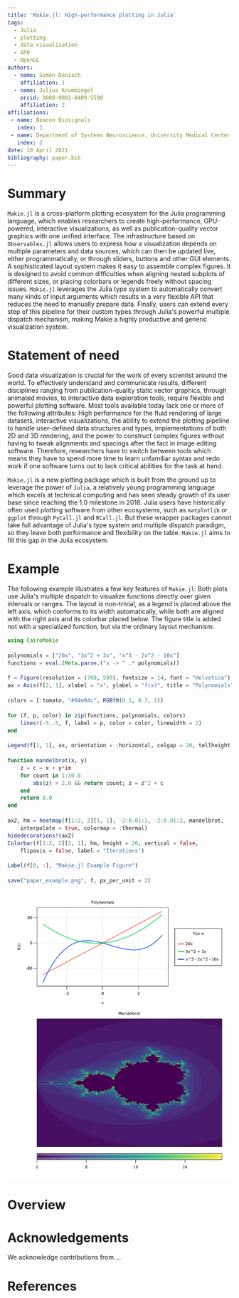 ```yaml
---
title: 'Makie.jl: High-performance plotting in Julia'
tags:
  - Julia
  - plotting
  - data visualization
  - GPU
  - OpenGL
authors:
  - name: Simon Danisch
    affiliation: 1
  - name: Julius Krumbiegel
    orcid: 0000-0002-8409-5590
    affiliation: 2
affiliations:
 - name: Beacon Biosignals
   index: 1
 - name: Department of Systems Neuroscience, University Medical Center Hamburg-Eppendorf
   index: 2
date: 10 April 2021
bibliography: paper.bib
---
```


# Summary

`Makie.jl` is a cross-platform plotting ecosystem for the Julia programming language, which enables researchers to create high-performance, GPU-powered, interactive visualizations, as well as publication-quality vector graphics with one unified interface.
The infrastructure based on `Observables.jl` allows users to express how a visualization depends on multiple parameters and data sources, which can then be updated live, either programmatically, or through sliders, buttons and other GUI elements.
A sophisticated layout system makes it easy to assemble complex figures.
It is designed to avoid common difficulties when aligning nested subplots of different sizes, or placing colorbars or legends freely without spacing issues.
`Makie.jl` leverages the Julia type system to automatically convert many kinds of input arguments which results in a very flexible API that reduces the need to manually prepare data.
Finally, users can extend every step of this pipeline for their custom types through Julia's powerful multiple dispatch mechanism, making Makie a highly productive and generic visualization system.

# Statement of need

Good data visualization is crucial for the work of every scientist around the world.
To effectively understand and communicate results, different disciplines ranging from publication-quality static vector graphics, through animated movies, to interactive data exploration tools, require flexible and powerful plotting software.
Most tools available today lack one or more of the following attributes: High performance for the fluid rendering of large datasets, interactive visualizations, the ability to extend the plotting pipeline to handle user-defined data structures and types, implementations of both 2D and 3D rendering, and the power to construct complex figures without having to tweak alignments and spacings after the fact in image editing software.
Therefore, researchers have to switch between tools which means they have to spend more time to learn unfamiliar syntax and redo work if one software turns out to lack critical abilities for the task at hand.

`Makie.jl` is a new plotting package which is built from the ground up to leverage the power of `Julia`, a relatively young programming language which excels at technical computing and has seen steady growth of its user base since reaching the 1.0 milestone in 2018.
Julia users have historically often used plotting software from other ecosystems, such as `matplotlib` or `ggplot` through `PyCall.jl` and `RCall.jl`.
But these wrapper packages cannot take full advantage of Julia's type system and multiple dispatch paradigm, so they leave both performance and flexibility on the table.
`Makie.jl` aims to fill this gap in the Julia ecosystem.

# Example

The following example illustrates a few key features of `Makie.jl`:
Both plots use Julia's multiple dispatch to visualize functions directly over given intervals or ranges.
The layout is non-trivial, as a legend is placed above the left axis, which conforms to its width automatically, while both are aligned with the right axis and its colorbar placed below.
The figure title is added not with a specialized function, but via the ordinary layout mechanism.

```julia
using CairoMakie

polynomials = ["20x", "3x^2 + 3x", "x^3 - 2x^2 - 10x"]
functions = eval.(Meta.parse.("x -> " .* polynomials))

f = Figure(resolution = (700, 500), fontsize = 14, font = "Helvetica")
ax = Axis(f[2, 1], xlabel = "x", ylabel = "f(x)", title = "Polynomials")

colors = [:tomato, "#04e04c", RGBf0(0.1, 0.3, 1)]

for (f, p, color) in zip(functions, polynomials, colors)
    lines!(-5..5, f, label = p, color = color, linewidth = 2)
end

Legend(f[1, 1], ax, orientation = :horizontal, colgap = 20, tellheight = true)

function mandelbrot(x, y)
    z = c = x + y*im
    for count in 1:30.0
        abs(z) > 2.0 && return count; z = z^2 + c
    end
    return 0.0
end

ax2, hm = heatmap(f[1:2, 2][1, 1], -2:0.01:1, -2:0.01:2, mandelbrot,
    interpolate = true, colormap = :thermal)
hidedecorations!(ax2)
Colorbar(f[1:2, 2][2, 1], hm, height = 20, vertical = false,
    flipaxis = false, label = "Iterations")

Label(f[0, :], "Makie.jl Example Figure")

save("paper_example.png", f, px_per_unit = 2)
```

![Legends and colorbars can be placed in arbitrary positions, and aligned with axes along their main edges. Lines and heatmaps are two plot types that can directly visualize functions given a one- or two-dimensional domain.\label{fig:example}](paper_example.png)

# Overview



# Acknowledgements

We acknowledge contributions from ...

# References